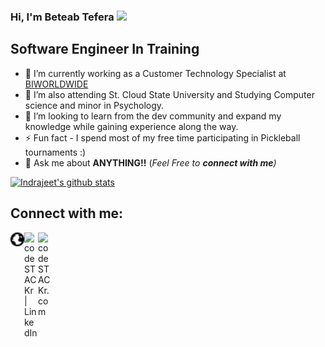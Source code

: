 ### Hi, I'm Beteab Tefera <img src="https://media.giphy.com/media/hvRJCLFzcasrR4ia7z/giphy.gif" width="25px">
## Software Engineer In Training
- 🔭 I’m currently working as a Customer Technology Specialist at [BIWORLDWIDE](https://www.biworldwide.com/)
- 🌱 I’m also attending St. Cloud State University and Studying Computer science and minor in Psychology.
- 👯 I’m looking to learn from the dev community and expand my knowledge while gaining experience along the way.
- ⚡ Fun fact - I spend most of my free time participating in Pickleball tournaments :)
- 💬 Ask me about **ANYTHING!!** (_Feel Free to **connect with me**)_


[![Indrajeet's github stats](https://github-readme-stats.vercel.app/api?username=beteabtefera&count_private=true&include_all_commits=true&theme=radical)](https://github.com/BeteabTefera)
## Connect with me:
[<img align="left" alt="codeSTACKr.com" width="22px" src="https://raw.githubusercontent.com/iconic/open-iconic/master/svg/globe.svg" />][website]
[<img align="left" alt="codeSTACKr | LinkedIn" width="22px" src="https://cdn.jsdelivr.net/npm/simple-icons@v3/icons/linkedin.svg" />][linkedin]
[<img align="left" alt="codeSTACKr.com" width="22px" src="https://cdn.jsdelivr.net/npm/simple-icons@3.13.0/icons/minutemailer.svg" />][email]
<br />
<!--  🥅 2024 Goal Do my best to learn and work well at my SWE Internship with [Ameriprise](https://www.ameriprise.com/) in the summer -->
<!-- This section you create this variables that are used above -->
[website]: https://beteabtefera.com
[linkedin]: https://www.linkedin.com/in/beteabtefera/
[email]: mailto:beteabtefera@gmail.com
